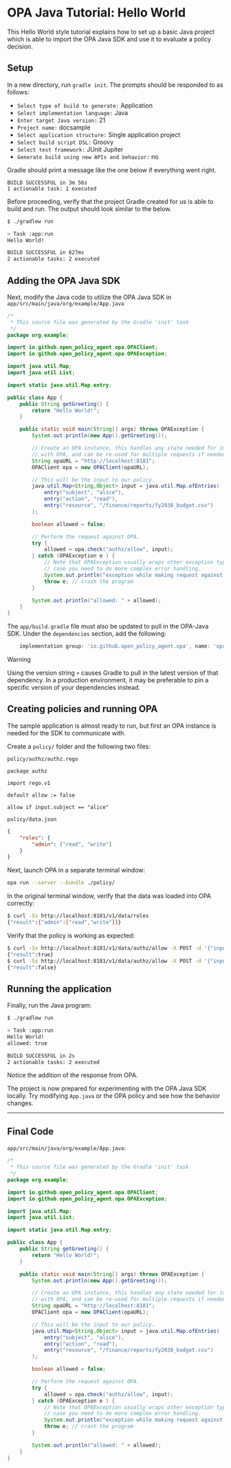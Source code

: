 # OPA Java Tutorial: Hello World

This Hello World style tutorial explains how to set up a basic Java project which is able to import the OPA Java SDK and use it to evaluate a policy decision.

## Setup

In a new directory, run `gradle init`. The prompts should be responded to as follows:

- `Select type of build to generate:` Application
- `Select implementation language:` Java
- `Enter target Java version:` 21
- `Project name:` docsample
- `Select application structure:` Single application project
- `Select build script DSL:` Groovy
- `Select test framework:` JUnit Jupiter
- `Generate build using new APIs and behavior:` no

Gradle should print a message like the one below if everything went right.

```plain
BUILD SUCCESSFUL in 3m 56s
1 actionable task: 1 executed
```

Before proceeding, verify that the project Gradle created for us is able to build and run. The output should look similar to the below.

```bash
$ ./gradlew run

> Task :app:run
Hello World!

BUILD SUCCESSFUL in 627ms
2 actionable tasks: 2 executed
```

## Adding the OPA Java SDK

Next, modify the Java code to utilize the OPA Java SDK in `app/src/main/java/org/example/App.java`

```java
/*
 * This source file was generated by the Gradle 'init' task
 */
package org.example;

import io.github.open_policy_agent.opa.OPAClient;
import io.github.open_policy_agent.opa.OPAException;

import java.util.Map;
import java.util.List;

import static java.util.Map.entry;

public class App {
    public String getGreeting() {
        return "Hello World!";
    }

    public static void main(String[] args) throws OPAException {
        System.out.println(new App().getGreeting());

        // Create an OPA instance, this handles any state needed for interacting
        // with OPA, and can be re-used for multiple requests if needed.
        String opaURL = "http://localhost:8181";
        OPAClient opa = new OPAClient(opaURL);

        // This will be the input to our policy.
        java.util.Map<String,Object> input = java.util.Map.ofEntries(
            entry("subject", "alice"),
            entry("action", "read"),
            entry("resource", "/finance/reports/fy2038_budget.csv")
        );

        boolean allowed = false;

        // Perform the request against OPA.
        try {
            allowed = opa.check("authz/allow", input);
        } catch (OPAException e ) {
            // Note that OPAException usually wraps other exception types, in
            // case you need to do more complex error handling.
            System.out.println("exception while making request against OPA: " + e);
            throw e; // crash the program
        }

        System.out.println("allowed: " + allowed);
    }
}
```

The `app/build.gradle` file must also be updated to pull in the OPA-Java SDK. Under the `dependencies` section, add the following:

```gradle
    implementation group: 'io.github.open_policy_agent.opa', name: 'opa', version: '+'
```

> [!WARNING]
> Using the version string `+` causes Gradle to pull in the latest version of that dependency. In a production environment, it may be preferable to pin a specific version of your dependencies instead.

## Creating policies and running OPA

The sample application is almost ready to run, but first an OPA instance is needed for the SDK to communicate with.

Create a `policy/` folder and the following two files:

`policy/authz/authz.rego`

```rego
package authz

import rego.v1

default allow := false

allow if input.subject == "alice"
```

`policy/data.json`

```json
{
    "roles": {
        "admin": ["read", "write"]
    }
}
```

Next, launch OPA in a separate terminal window:

```bash
opa run --server --bundle ./policy/
```

In the original terminal window, verify that the data was loaded into OPA correctly:

```bash
$ curl -Ss http://localhost:8181/v1/data/roles
{"result":{"admin":["read","write"]}}
```

Verify that the policy is working as expected:

```bash
$ curl -Ss http://localhost:8181/v1/data/authz/allow -X POST -d '{"input": {"subject": "alice"} }'
{"result":true}
$ curl -Ss http://localhost:8181/v1/data/authz/allow -X POST -d '{"input": {"subject": "bob"} }'
{"result":false}
```

## Running the application

Finally, run the Java program:

```bash
$ ./gradlew run

> Task :app:run
Hello World!
allowed: true

BUILD SUCCESSFUL in 2s
2 actionable tasks: 2 executed
```

Notice the addition of the response from OPA.

The project is now prepared for experimenting with the OPA Java SDK locally. Try modifying `App.java` or the OPA policy and see how the behavior changes.

---

## Final Code

`app/src/main/java/org/example/App.java`:

```java showLineNumbers
/*
 * This source file was generated by the Gradle 'init' task
 */
package org.example;

import io.github.open_policy_agent.opa.OPAClient;
import io.github.open_policy_agent.opa.OPAException;

import java.util.Map;
import java.util.List;

import static java.util.Map.entry;

public class App {
    public String getGreeting() {
        return "Hello World!";
    }

    public static void main(String[] args) throws OPAException {
        System.out.println(new App().getGreeting());

        // Create an OPA instance, this handles any state needed for interacting
        // with OPA, and can be re-used for multiple requests if needed.
        String opaURL = "http://localhost:8181";
        OPAClient opa = new OPAClient(opaURL);

        // This will be the input to our policy.
        java.util.Map<String,Object> input = java.util.Map.ofEntries(
            entry("subject", "alice"),
            entry("action", "read"),
            entry("resource", "/finance/reports/fy2038_budget.csv")
        );

        boolean allowed = false;

        // Perform the request against OPA.
        try {
            allowed = opa.check("authz/allow", input);
        } catch (OPAException e ) {
            // Note that OPAException usually wraps other exception types, in
            // case you need to do more complex error handling.
            System.out.println("exception while making request against OPA: " + e);
            throw e; // crash the program
        }

        System.out.println("allowed: " + allowed);
    }
}

```
